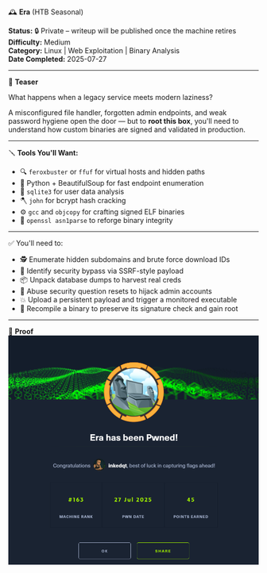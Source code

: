 
🕰️ **Era** (HTB Seasonal)

**Status:** 🔒 Private – writeup will be published once the machine retires  
**Difficulty:** Medium  
**Category:** Linux | Web Exploitation | Binary Analysis  
**Date Completed:** 2025-07-27

---

🧠 **Teaser**

What happens when a legacy service meets modern laziness?

A misconfigured file handler, forgotten admin endpoints, and weak password hygiene open the door — but to **root this box**, you'll need to understand how custom binaries are signed and validated in production.

---

🪛 **Tools You'll Want:**

- 🔍 `feroxbuster` or `ffuf` for virtual hosts and hidden paths  
- 🐍 Python + BeautifulSoup for fast endpoint enumeration  
- 🧾 `sqlite3` for user data analysis  
- 🪓 `john` for bcrypt hash cracking  
- ⚙️ `gcc` and `objcopy` for crafting signed ELF binaries  
- 🔏 `openssl asn1parse` to reforge binary integrity  

---

✅ You'll need to:

- 🕵️ Enumerate hidden subdomains and brute force download IDs  
- 🧠 Identify security bypass via SSRF-style payload  
- 📦 Unpack database dumps to harvest real creds  
- 👤 Abuse security question resets to hijack admin accounts  
- 💥 Upload a persistent payload and trigger a monitored executable  
- 🧬 Recompile a binary to preserve its signature check and gain root  

---

📸 **Proof**  
![Era Proof](https://raw.githubusercontent.com/inkedqt/ctf-writeups/main/HTB/proofs/era.png)

